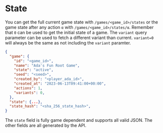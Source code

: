 # State

You can get the full current game state with `/games/<game_id>/states` or the
game state after any action `α` with `/games/<game_id>/states/α`. Remember that
`0` can be used to get the initial state of a game. The `variant` query
parameter can be used to fetch a different variant than current. `variant=0`
will always be the same as not including the `variant` paramter.

``` json
{
  "game": {
    "id": "<game_id>",
    "name": "Ada's Fun Root Game",
    "state": "active",
    "seed": "<seed>",
    "created_by": "<player_ada_id>",
    "created_at": "2023-06-13T09:41:00+00:00",
    "actions": 1,
    "variants": 0,
  },
  "state": {...},
  "state_hash": "<sha_256_state_hash>",
}
```

The `state` field is fully game dependent and supports all valid JSON. The other
fields are all generated by the API.
